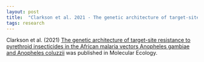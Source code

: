 ```yaml
---
layout: post
title:  "Clarkson et al. 2021 - The genetic architecture of target-site resistance to pyrethroid insecticides in the African malaria vectors Anopheles gambiae and Anopheles coluzzii"
tags: research
---
```


Clarkson et al. (2021) [The genetic architecture of target-site resistance to pyrethroid insecticides in the African malaria vectors Anopheles gambiae and Anopheles coluzzii](https://doi.org/10.1111/mec.15845) was published in Molecular Ecology.

